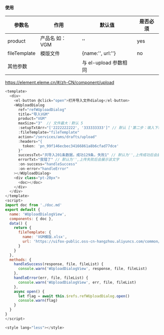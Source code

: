 #### 使用

| 参数名       | 作用           | 默认值                | 是否必须 |
| ------------ | -------------- | --------------------- | -------- |
| product      | 产品名 如：VGM | ''                    | yes      |
| fileTemplate | 模版文件       | {name:'', url:''}     | no       |
| 其他参数     |                | 与 el-upload 参数相同 |

<https://element.eleme.cn/#/zh-CN/component/upload>

```javascript
<template>
  <div>
    <el-button @click="open">打开导入文件dialog</el-button>
    <WUploadDialog
      ref="refWUploadDialog"
      title="导入VGM"
      product="VGM"
      maxSize="3"  // 文件最大：默认 5
      :setupTxtArr="['2222222222', '333333333']" // 默认 ['第二步：填入下载的{{ product }}模版信息，按模版', '第三步：上传已填写完整的模版']
      :fileTemplate="fileTemplate"
      action="/services/ams/drafts/upload"
      :headers="{
        token: 'pn_99f146ecbec34166861a8b6cfad77dce'
      }"
      successTxt="共导入201条数据，成功129条，失败1" // 默认为'',上传成功后会展示该文字
      errorTxt="我错了" // 默认为'',上传失败后会展示该文字
      :on-success="handleSuccess"
      :on-error="handleError"
    ></WUploadDialog>
    <div class="pt-20px">
      <doc></doc>
    </div>
  </div>
</template>
<script>
import doc from './doc.md'
export default {
  name: 'WUploadDialogView',
  components: { doc },
  data() {
    return {
      fileTemplate: {
        name: 'VGM模版.xlsx',
        url: 'https://uifox-public.oss-cn-hangzhou.aliyuncs.com/common/template/VGM%E6%95%B0%E6%8D%AE%E6%A8%A1%E6%9D%BF.xlsx'
      }
    }
  },
  methods: {
    handleSuccess(response, file, fileList) {
      console.warn('WUploadDialogView', response, file, fileList)
    },
    handleError(err, file, fileList) {
      console.warn('WUploadDialogView', err, file, fileList)
    },
    async open() {
      let flag = await this.$refs.refWUploadDialog.open()
      console.warn(flag)
    }
  }
}
</script>

<style lang="less"></style>

```

